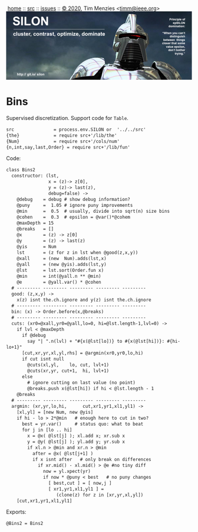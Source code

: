 <a name=top></a><p>       
&nbsp;[home](http://git.io/silon) ::
[src](https://github.com/timm/silon/raw/master/src) ::
[issues](http://git.io/silon) ::
<a href="https://github.com/timm/silon/raw/master/raw/master/LICENSE.md">&copy; 2020</a>,
Tim Menzies
<<a href="mailto:timm@ieee.org">timm&commat;ieee.org</a>>
<br>
[<img width=900 src="https://github.com/timm/silon/raw/master/etc/img/banner.jpg">](http://git.io/silon)<br>

# Bins

Supervised discretization. Support code for `Table`.

    src               = process.env.SILON or  '../../src'
    {the}             = require src+'/lib/the'
    {Num}             = require src+'/cols/num'
    {n,int,say,last,Order} = require src+'/lib/fun'

Code:

    class Bins2
      constructor: (lst,
                    x = (z)-> z[0],
                    y = (z)-> last(z),
                    debug=false) ->
        @debug    = debug # show debug information?
        @puny     =  1.05 # ignore puny improvements
        @min      =  0.5  # usually, divide into sqrt(n) size bins
        @cohen    =  0.3  # epsilon = @var()*@cohem
        @maxDepth = 15
        @breaks   = []
        @x        = (z) -> z[0]
        @y        = (z) -> last(z)
        @yis      = Num
        lst       = (z for z in lst when @good(z,x,y))
        @xall     = (new  Num).adds(lst,x)
        @yall     = (new @yis).adds(lst,y)
        @lst      = lst.sort(Order.fun x)
        @min      = int(@yall.n ** @min)
        @e        = @yall.var() * @cohen
      # --------- --------- --------- --------- ---------
      good: (z,x,y) ->
        x(z) isnt the.ch.ignore and y(z) isnt the.ch.ignore
      # --------- --------- --------- --------- ---------
      bin: (x) -> Order.before(x,@breaks)
      # --------- --------- --------- --------- ---------
      cuts: (xr0=@xall,yr0=@yall,lo=0, hi=@lst.length-1,lvl=0) ->
        if lvl < @maxDepth
          if @debug
            say "| ".n(lvl) + "#{x(@lst[lo])} to #{x(@lst[hi])}: #{hi-lo+1}"
          [cut,xr,yr,xl,yl,rhs] = @argmin(xr0,yr0,lo,hi)
          if cut isnt null
            @cuts(xl,yl,    lo, cut, lvl+1)
            @cuts(xr,yr, cut+1,  hi, lvl+1)
          else
            # ignore cutting on last value (no point)
            @breaks.push x(@lst[hi]) if hi < @lst.length - 1
        @breaks
      # --------- --------- --------- --------- ---------
      argmin: (xr,yr,lo,hi,      cut,xr1,yr1,xl1,yl1) ->
        [xl,yl] = [new Num, new @yis]
        if hi - lo > 2*@min   # enough here to cut in two?
          best = yr.var()     # status quo: what to beat
          for j in [lo .. hi]
            x = @x( @lst[j] ); xl.add x; xr.sub x
            y = @y( @lst[j] ); yl.add y; yr.sub x
            if xl.n > @min and xr.n > @min
              after = @x( @lst[j+1] )
              if x isnt after   # only break on differences
                if xr.mid() - xl.mid() > @e #no tiny diff
                  now = yl.xpect(yr)
                  if now * @puny < best   # no puny changes
                    [ best,cut ] = [ now,j ]
                    [ xr1,yr1,xl1,yl1 ] =
                       (clone(z) for z in [xr,yr,xl,yl])
        [cut,xr1,yr1,xl1,yl1]

Exports:

    @Bins2 = Bins2
